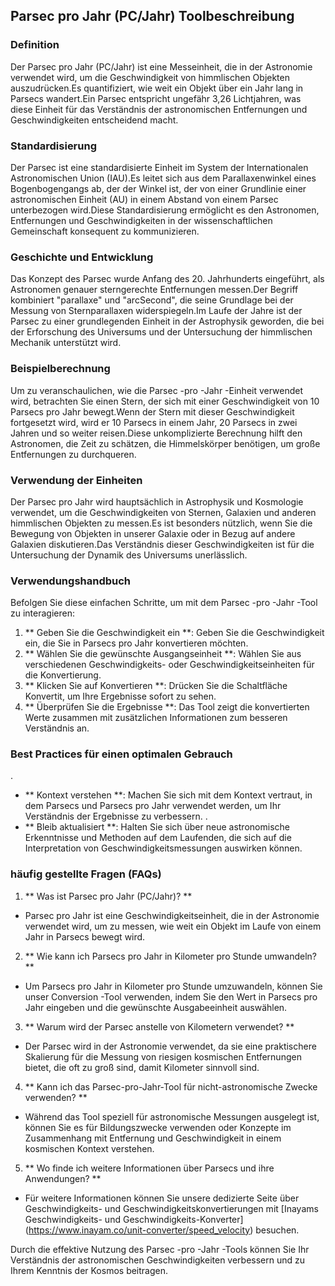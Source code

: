 ## Parsec pro Jahr (PC/Jahr) Toolbeschreibung

### Definition
Der Parsec pro Jahr (PC/Jahr) ist eine Messeinheit, die in der Astronomie verwendet wird, um die Geschwindigkeit von himmlischen Objekten auszudrücken.Es quantifiziert, wie weit ein Objekt über ein Jahr lang in Parsecs wandert.Ein Parsec entspricht ungefähr 3,26 Lichtjahren, was diese Einheit für das Verständnis der astronomischen Entfernungen und Geschwindigkeiten entscheidend macht.

### Standardisierung
Der Parsec ist eine standardisierte Einheit im System der Internationalen Astronomischen Union (IAU).Es leitet sich aus dem Parallaxenwinkel eines Bogenbogengangs ab, der der Winkel ist, der von einer Grundlinie einer astronomischen Einheit (AU) in einem Abstand von einem Parsec unterbezogen wird.Diese Standardisierung ermöglicht es den Astronomen, Entfernungen und Geschwindigkeiten in der wissenschaftlichen Gemeinschaft konsequent zu kommunizieren.

### Geschichte und Entwicklung
Das Konzept des Parsec wurde Anfang des 20. Jahrhunderts eingeführt, als Astronomen genauer sterngerechte Entfernungen messen.Der Begriff kombiniert "parallaxe" und "arcSecond", die seine Grundlage bei der Messung von Sternparallaxen widerspiegeln.Im Laufe der Jahre ist der Parsec zu einer grundlegenden Einheit in der Astrophysik geworden, die bei der Erforschung des Universums und der Untersuchung der himmlischen Mechanik unterstützt wird.

### Beispielberechnung
Um zu veranschaulichen, wie die Parsec -pro -Jahr -Einheit verwendet wird, betrachten Sie einen Stern, der sich mit einer Geschwindigkeit von 10 Parsecs pro Jahr bewegt.Wenn der Stern mit dieser Geschwindigkeit fortgesetzt wird, wird er 10 Parsecs in einem Jahr, 20 Parsecs in zwei Jahren und so weiter reisen.Diese unkomplizierte Berechnung hilft den Astronomen, die Zeit zu schätzen, die Himmelskörper benötigen, um große Entfernungen zu durchqueren.

### Verwendung der Einheiten
Der Parsec pro Jahr wird hauptsächlich in Astrophysik und Kosmologie verwendet, um die Geschwindigkeiten von Sternen, Galaxien und anderen himmlischen Objekten zu messen.Es ist besonders nützlich, wenn Sie die Bewegung von Objekten in unserer Galaxie oder in Bezug auf andere Galaxien diskutieren.Das Verständnis dieser Geschwindigkeiten ist für die Untersuchung der Dynamik des Universums unerlässlich.

### Verwendungshandbuch
Befolgen Sie diese einfachen Schritte, um mit dem Parsec -pro -Jahr -Tool zu interagieren:
1. ** Geben Sie die Geschwindigkeit ein **: Geben Sie die Geschwindigkeit ein, die Sie in Parsecs pro Jahr konvertieren möchten.
2. ** Wählen Sie die gewünschte Ausgangseinheit **: Wählen Sie aus verschiedenen Geschwindigkeits- oder Geschwindigkeitseinheiten für die Konvertierung.
3. ** Klicken Sie auf Konvertieren **: Drücken Sie die Schaltfläche Konvertit, um Ihre Ergebnisse sofort zu sehen.
4. ** Überprüfen Sie die Ergebnisse **: Das Tool zeigt die konvertierten Werte zusammen mit zusätzlichen Informationen zum besseren Verständnis an.

### Best Practices für einen optimalen Gebrauch
.
- ** Kontext verstehen **: Machen Sie sich mit dem Kontext vertraut, in dem Parsecs und Parsecs pro Jahr verwendet werden, um Ihr Verständnis der Ergebnisse zu verbessern.
.
- ** Bleib aktualisiert **: Halten Sie sich über neue astronomische Erkenntnisse und Methoden auf dem Laufenden, die sich auf die Interpretation von Geschwindigkeitsmessungen auswirken können.

### häufig gestellte Fragen (FAQs)

1. ** Was ist Parsec pro Jahr (PC/Jahr)? **
- Parsec pro Jahr ist eine Geschwindigkeitseinheit, die in der Astronomie verwendet wird, um zu messen, wie weit ein Objekt im Laufe von einem Jahr in Parsecs bewegt wird.

2. ** Wie kann ich Parsecs pro Jahr in Kilometer pro Stunde umwandeln? **
- Um Parsecs pro Jahr in Kilometer pro Stunde umzuwandeln, können Sie unser Conversion -Tool verwenden, indem Sie den Wert in Parsecs pro Jahr eingeben und die gewünschte Ausgabeeinheit auswählen.

3. ** Warum wird der Parsec anstelle von Kilometern verwendet? **
- Der Parsec wird in der Astronomie verwendet, da sie eine praktischere Skalierung für die Messung von riesigen kosmischen Entfernungen bietet, die oft zu groß sind, damit Kilometer sinnvoll sind.

4. ** Kann ich das Parsec-pro-Jahr-Tool für nicht-astronomische Zwecke verwenden? **
- Während das Tool speziell für astronomische Messungen ausgelegt ist, können Sie es für Bildungszwecke verwenden oder Konzepte im Zusammenhang mit Entfernung und Geschwindigkeit in einem kosmischen Kontext verstehen.

5. ** Wo finde ich weitere Informationen über Parsecs und ihre Anwendungen? **
- Für weitere Informationen können Sie unsere dedizierte Seite über Geschwindigkeits- und Geschwindigkeitskonvertierungen mit [Inayams Geschwindigkeits- und Geschwindigkeits-Konverter] (https://www.inayam.co/unit-converter/speed_velocity) besuchen.

Durch die effektive Nutzung des Parsec -pro -Jahr -Tools können Sie Ihr Verständnis der astronomischen Geschwindigkeiten verbessern und zu Ihrem Kenntnis der Kosmos beitragen.